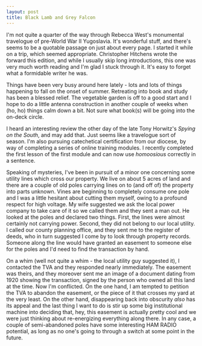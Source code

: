 ```yaml
---
layout: post
title: Black Lamb and Grey Falcon
---
```


I'm not quite a quarter of the way through Rebecca West's monumental travelogue
of pre-World War II Yugoslavia. It's wonderful stuff, and there's seems to be a
quotable passage on just about every page. I started it while on a trip, which
seemed appropriate. Christopher Hitchens wrote the forward this edition, and
while I usually skip long introductions, this one was very much worth reading
and I'm glad I stuck through it. It's easy to forget what a formidable writer he
was.

Things have been very busy around here lately - lots and lots of things
happening to fall on the onset of summer. Retreating into book and study has
been a blessed relief. The vegetable garden is off to a good start and I hope to
do a little antenna construction in another couple of weeks when (ho, ho) things
calm down a bit. Not sure what book(s) will be going into the on-deck circle. 

I heard an interesting review the other day of the late Tony Horwitz's _Spying
on the South_, and may add that. Just seems like a travelogue sort of season.
I'm also pursuing catechetical certification from our diocese, by way of
completing a series of online training modules. I recently completed the first
lesson of the first module and can now use _homoosious_ correctly in a sentence. 

Speaking of mysteries, I've been in pursuit of a minor one concerning some
utility lines which cross our property. We live on about 5 acres of land and
there are a couple of old poles carrying lines on to (and off of) the property
into parts unknown. Vines are beginning to completely consume one pole and I was
a little hesitant about cutting them myself, owing to a profound respect for
high voltage. My wife suggested we ask the local power company to take care of
it so we called them and they sent a man out. He looked at the poles and
declared two things. First, the lines were almost certainly not carrying power.
Second, they did not belong to our local utility. I called our county planning
office, and they sent me to the register of deeds, who in turn suggested I come
by to look through property records. Someone along the line would have granted
an easement to someone else for the poles and I'd need to find the transaction
by hand.

On a whim (well not quite a whim - the local utility guy suggested it), I
contacted the TVA and they responded nearly immediately. The easement was
theirs, and they moreover sent me an image of a document dating from 1920
showing the transaction, signed by the person who owned all this land at the
time. Now I'm conflicted. On the one hand, I am tempted to petition the TVA to
abandon the easement,  or the piece of it that crosses my yard at the very
least. On the other hand, disappearing back into obscurity _also_ has its appeal
and the last thing I want to do is stir up some big institutional machine into
deciding that, hey, this easement is actually pretty cool and we were just
thinking about re-energizing everything along there. In any case, a couple of
semi-abandoned poles have some interesting HAM RADIO potential, as long as no
one's going to through a switch at some point in the future.
